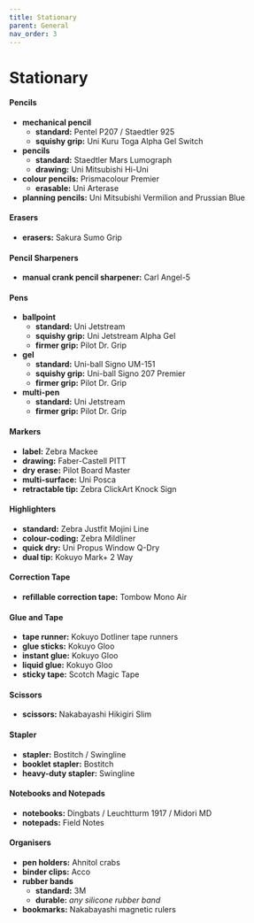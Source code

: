 ```yaml
---
title: Stationary
parent: General
nav_order: 3
---
```

# Stationary

#### Pencils

- **mechanical pencil** 
	- **standard:** Pentel P207 / Staedtler 925
	- **squishy grip:** Uni Kuru Toga Alpha Gel Switch
- **pencils** 
	- **standard:** Staedtler Mars Lumograph
	- **drawing:** Uni Mitsubishi Hi-Uni
- **colour pencils:** Prismacolour Premier
	- **erasable:** Uni Arterase
- **planning pencils:** Uni Mitsubishi Vermilion and Prussian Blue   

#### Erasers

- **erasers:** Sakura Sumo Grip    

#### Pencil Sharpeners

- **manual crank pencil sharpener:** Carl Angel-5   

#### Pens

- **ballpoint** 
	- **standard:** Uni Jetstream
	- **squishy grip:** Uni Jetstream Alpha Gel
	- **firmer grip:** Pilot Dr. Grip
- **gel** 
	- **standard:** Uni-ball Signo UM-151
	- **squishy grip:** Uni-ball Signo 207 Premier
	- **firmer grip:** Pilot Dr. Grip
- **multi-pen** 
	- **standard:** Uni Jetstream
	- **firmer grip:** Pilot Dr. Grip

#### Markers

- **label:** Zebra Mackee
- **drawing:** Faber-Castell PITT
- **dry erase:** Pilot Board Master
- **multi-surface:** Uni Posca
- **retractable tip:** Zebra ClickArt Knock Sign

#### Highlighters

- **standard:** Zebra Justfit Mojini Line
- **colour-coding:** Zebra Mildliner
- **quick dry:** Uni Propus Window Q-Dry
- **dual tip:** Kokuyo Mark+ 2 Way

#### Correction Tape

- **refillable correction tape:** Tombow Mono Air

#### Glue and Tape

- **tape runner:** Kokuyo Dotliner tape runners
- **glue sticks:** Kokuyo Gloo
- **instant glue:** Kokuyo Gloo
- **liquid glue:** Kokuyo Gloo
- **sticky tape:** Scotch Magic Tape

#### Scissors

- **scissors:** Nakabayashi Hikigiri Slim

#### Stapler

- **stapler:** Bostitch / Swingline    
- **booklet stapler:** Bostitch
- **heavy-duty stapler:** Swingline

#### Notebooks and Notepads

- **notebooks:** Dingbats / Leuchtturm 1917 / Midori MD
- **notepads:** Field Notes

#### Organisers

- **pen holders:** Ahnitol crabs
- **binder clips:** Acco
- **rubber bands**
	- **standard:** 3M
	- **durable:** *any silicone rubber band*
- **bookmarks:** Nakabayashi magnetic rulers
